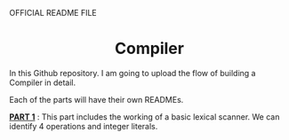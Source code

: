 OFFICIAL README FILE

<h1 align="center">Compiler</h1>

In this Github repository. I am going to upload the flow of building a Compiler in detail.

Each of the parts will have their own READMEs.

<b>[PART 1](Part1)</b> : This part includes the working of a basic lexical scanner. We can identify 4 operations and integer literals.